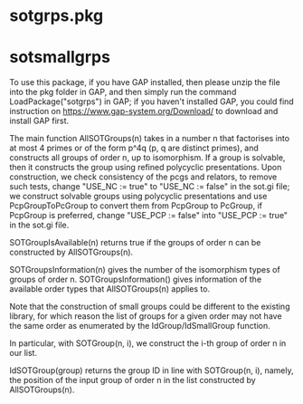 # sotgrps.pkg
# sotsmallgrps

To use this package, if you have GAP installed, then please unzip the file into the pkg folder in GAP, and then simply run the command LoadPackage("sotgrps") in GAP; if you haven't installed GAP, you could find instruction on https://www.gap-system.org/Download/ to download and install GAP first.

The main function AllSOTGroups(n) takes in a number n that factorises into at most 4 primes or of the form p^4q (p, q are distinct primes), and constructs all groups of order n, up to isomorphism. If a group is solvable, then it constructs the group using refined polycyclic presentations. Upon construction, we check consistency of the pcgs and relators, to remove such tests, change "USE_NC := true" to "USE_NC := false" in the sot.gi file; we construct solvable groups using polycyclic presentations and use PcpGroupToPcGroup to convert them from PcpGroup to PcGroup, if PcpGroup is preferred, change "USE_PCP := false" into "USE_PCP := true" in the sot.gi file.

SOTGroupIsAvailable(n) returns true if the groups of order n can be constructed by AllSOTGroups(n).

SOTGroupsInformation(n) gives the number of the isomorphism types of groups of order n.
SOTGroupsInformation() gives information of the available order types that AllSOTGroups(n) applies to.

Note that the construction of small groups could be different to the existing library, for which reason the list of groups for a given order may not have the same order as enumerated by the IdGroup/IdSmallGroup function.

In particular, with SOTGroup(n, i), we construct the i-th group of order n in our list.

IdSOTGroup(group) returns the group ID in line with SOTGroup(n, i), namely, the position of the input group of order n in the list constructed by AllSOTGroups(n).
